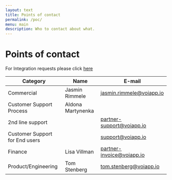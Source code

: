 ```yaml
---
layout: text
title: Points of contact
permalink: /poc/
menu: main
description: Who to contact about what.
---
```


# Points of contact

For Integration requests please click [here](https://voidev.atlassian.net/servicedesk/customer/portal/16/group/72)

| Category                       | Name              | E-mail                                                        |
| ------------------------------ | ----------------- | ------------------------------------------------------------- |
| Commercial                     | Jasmin Rimmele    | [jasmin.rimmele@voiapp.io](mailto:jasmin.rimmele@voiapp.io)   |
| Customer Support Process       | Aldona Martynenka |                                                               |
| 2nd line support               |                   | [partner-support@voiapp.io](mailto:partner-support@voiapp.io) |
| Customer Support for End users |                   | [support@voiapp.io](mailto:support@voiapp.io)                 |
| Finance                        | Lisa Villman      | [partner-invoice@voiapp.io](mailto:partner-invoice@voiapp.io) |
| Product/Engineering            | Tom Stenberg      | [tom.stenberg@voiapp.io](mailto:tom.stenberg@voiapp.io)       |
